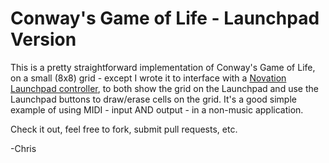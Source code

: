 # Conway's Game of Life - Launchpad Version

This is a pretty straightforward implementation of Conway's Game of Life, on a small (8x8) grid - except I wrote it to interface with a [Novation Launchpad controller](http://us.novationmusic.com/midi-controllers-digital-dj/launchpad), to both show the grid on the Launchpad and use the Launchpad buttons to draw/erase cells on the grid. It's a good simple example of using MIDI - input AND output - in a non-music application.

Check it out, feel free to fork, submit pull requests, etc.

-Chris